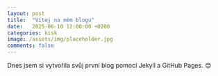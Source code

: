 ```yaml
---
layout: post
title:  "Vítej na mém blogu"
date:   2025-06-10 12:00:00 +0200
categories: kisk
image: /assets/img/placeholder.jpg
comments: false
---
```


Dnes jsem si vytvořila svůj první blog pomocí Jekyll a GitHub Pages. 😊
